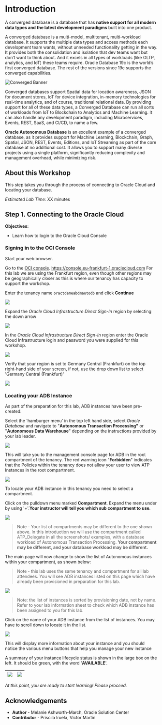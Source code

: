 # Introduction

A converged database is a database that has **native support for all modern data types and the latest development paradigms** built into one product.

A converged database is a multi-model, multitenant, multi-workload database. It supports the multiple data types and access methods each development team wants, without unneeded functionality getting in the way. It provides both the consolidation and isolation that dev teams want but don’t want to think about. And it excels in all types of workloads (like OLTP, analytics, and IoT) these teams require. Oracle Database 19c is the world’s first converged database. The rest of the versions since 19c supports the converged capabilities.

![Converged Banner](images/converged_database.png)

Converged databases support Spatial data for location awareness, JSON for document stores, IoT for device integration, in-memory technologies for real-time analytics, and of course, traditional relational data. By providing support for all of these data types, a Converged Database can run all sorts of workloads from IoT to Blockchain to Analytics and Machine Learning. It can also handle any development paradigm, including Microservices, Events, REST, SaaS, and CI/CD, to name a few.

**Oracle Autonomous Database** is an excellent example of a converged database, as it provides support for Machine Learning, Blockchain, Graph, Spatial, JSON, REST, Events, Editions, and IoT Streaming as part of the core database at no additional cost. It allows you to support many diverse projects using a single platform, significantly reducing complexity and management overhead, while minimizing risk.

## About this Workshop

This step takes you through the process of connecting to Oracle Cloud and locating your database.

_Estimated Lab Time:_ XX minutes

## Step 1. Connecting to the Oracle Cloud

**Objectives:**

- Learn how to login to the Oracle Cloud Console

  
### Signing in to the OCI Console

Start your web browser. 

Go to the [OCI console](https://console.eu-frankfurt-1.oraclecloud.com). <https://console.eu-frankfurt-1.oraclecloud.com> For this lab we are using the Frankfurt region, even though other regions may be geographically closer as this is where our tenancy has capacity to support the workshop.



Enter the tenancy name `oractdemeabdmautodb` and click **Continue**

![](../common-images/login-tenant-jesus-01.png)



Expand the *Oracle Cloud Infrastructure Direct Sign-In* region by selecting the down arrow



![](../common-images/login-tenant-jesus-02.png )

In the *Oracle Cloud Infrastructure Direct Sign-In* region enter the Oracle Cloud Infrastructure login and password you were supplied for this workshop.

![](../common-images/login-tenant-jesus-03.png)





Verify that your region is set to Germany Central (Frankfurt) on the top right-hand side of your screen, if not, use the drop down list to select 'Germany Central (Frankfurt)'

![](../common-images/select-region-frankfurt.png)

### Locating your ADB Instance

As part of the preparation for this lab, ADB instances have been pre-created. 

Select the 'hamburger menu' in the top left hand side, select *Oracle Database* and navigate to
"**Autonomous Transaction Processing"** or "**Autonomous Data Warehouse**" depending on the instructions provided by your lab leader.

![](../common-images/adb-sidebar-atp.png)

This will take you to the management console page for ADB  in the root compartment of the tenancy. The red warning icon \"**Forbidden**\" indicates that the Policies within the tenancy does not allow your user to view ATP Instances in the root compartment.

![](../common-images/image19.png)



To locate your ADB instance in this tenancy you need to select a compartment.

Click on the pulldown menu marked **Compartment**. Expand the menu under by using '+'.**Your instructor will tell you which sub compartment to use**.

![](../common-images/image20.png)

> Note - Your list of compartments may be different to the one shown above. In this introduction  we will use the compartment called ATP_Delegate in all the screenshots/ examples, with a database workload of Autonomous Transaction Processing. **Your compartment may be different, and your database workload may be different.**

The main page will now change to show the list of Autonomous instances within your compartment, as shown below:

> Note - this lab uses the same tenancy and compartment for all lab attendees. You will see ADB instances listed on this page which have already been provisioned in preparation for this lab.

![](../common-images/image21.png)



> Note: the list of instances is sorted by provisioning date, not by name.
> Refer to your lab information sheet to check which ADB instance has been assigned to you for this lab.

Click on the name of your ADB instance from the list of instances. You may have to scroll down to locate it in the list.

![](../common-images/image22.png)

This will display more information about your instance and you should notice the various menu buttons that help you manage your new instance

A summary of your instance lifecycle status is shown in the large box on the left. It should be green, with the word '**AVAILABLE**'.

| ![](../common-images/atp-available.png) | ![](../common-images/adw-available.png) |
| --------------------------------------- | --------------------------------------- |

_At this point, you are ready to start learning! Please proceed._

## **Acknowledgements**

- **Author** - Melanie Ashworth-March, Oracle Solution Center
- **Contributor** - Priscila Iruela, Victor Martin
